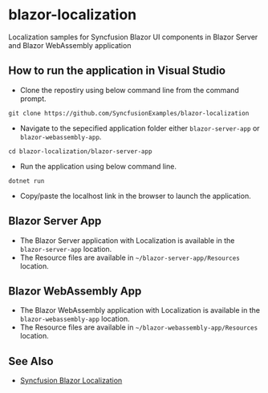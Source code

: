 # blazor-localization
Localization samples for Syncfusion Blazor UI components in Blazor Server and Blazor WebAssembly application

## How to run the application in Visual Studio
- Clone the repostiry using below command line from the command prompt.

```
git clone https://github.com/SyncfusionExamples/blazor-localization
```

- Navigate to the sepecified application folder either `blazor-server-app` or `blazor-webassembly-app`.

```
cd blazor-localization/blazor-server-app
```
- Run the application using below command line.

```
dotnet run
```

- Copy/paste the localhost link in the browser to launch the application.

## Blazor Server App
- The Blazor Server application with Localization is available in the `blazor-server-app` location.
- The Resource files are available in `~/blazor-server-app/Resources` location.


## Blazor WebAssembly App
- The Blazor WebAssembly application with Localization is available in the `blazor-webassembly-app` location.
- The Resource files are available in `~/blazor-webassembly-app/Resources` location.

## See Also
- [Syncfusion Blazor Localization](https://blazor.syncfusion.com/documentation/common/localization/)
